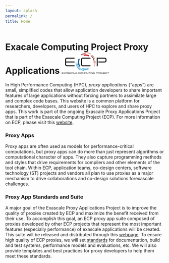 ```yaml
---
layout: splash
permalink: /
title: Home
---
```


# Exacale Computing Project Proxy Applications [<img src="assets/images/ecp-logo.png" alt="Drawing" style="width: 150px;"/>](https://exascaleproject.org/)

In High Performance Computing (HPC), _proxy applications_ (“apps”) are small,
simplified codes that allow application developers to share important features
of large applications without forcing partners to assimilate large and complex
code bases. This website is a common platform for researchers,
developers, and users of HPC to explore and share proxy apps.  This work is
part of the ongoing Exascale Proxy Applications Project that is part of the
Exascale Computing Project (ECP).  For more information on ECP, please visit
this [website](https://exascaleproject.org/).

### Proxy Apps

Proxy apps are often used as models for performance-critical computations, but
proxy apps can do more than just represent algorithms or computational character
of apps.  They also capture programming methods and styles that drive
requirements for compilers and other elements of the tool chain. Within ECP,
application teams, co-design centers, software technology (ST) projects and
vendors all plan to use proxies as a major mechanism to drive collaborations and
co-design solutions forexascale challenges.

### Proxy App Standards and Suite

A major goal of the Exascale Proxy Applications Project is to improve the
quality of proxies created by ECP and maximize the benefit received from their
use. To accomplish this goal, an ECP proxy app suite composed of proxies
developed by other ECP projects that represent the most important features
(especially performance) of exascale applications will be created. This suite
will be released and distributed through this [webpage](suite-apps).  To ensure
high quality of ECP proxies, we will set [standards](standards) for
documentation, build and test systems, performance models and evaluations, etc.
We will also provide templates and best practices for proxy developers to help
them meet these standards.
